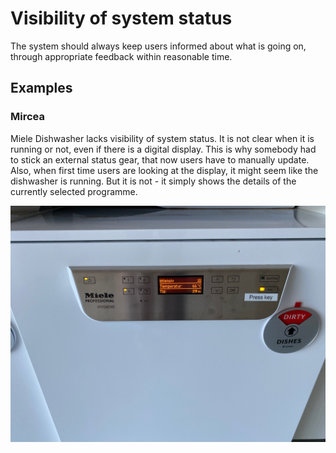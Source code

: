 # Visibility of system status

The system should always keep users informed about what is going on, through appropriate feedback within reasonable time.


## Examples

### Mircea 
Miele Dishwasher lacks visibility of system status. It is not clear when it is running or not, even if there is a digital display. This is why somebody had to stick an external status gear, that now users have to manually update. Also, when first time users are looking at the display, it might seem like the dishwasher is running. But it is not - it simply shows the details of the currently selected programme.

![](./images/mircea-dishwasher-status.jpg)
